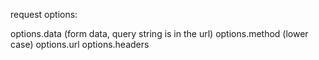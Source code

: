 request options:

options.data (form data, query string is in the url)
options.method (lower case)
options.url
options.headers